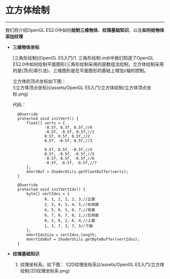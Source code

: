 # 立方体绘制

---

我们将介绍OpenGL ES2.0中如何**绘制三维物体**、**纹理基础知识**、以及**如何给物体添加纹理**

* **三维物体坐标**

  [三角形绘制](OpenGL ES入门/1. 三角形绘制.md)中我们知道了OpenGL ES2.0中如何绘制平面图形\(三角形绘制采用的是数组法绘制，立方体绘制采用的是\(顶点\)索引法\)，三维图形是在平面图形的基础上增加z轴的控制。

  立方体的顶点坐标如下图：  
    ![立方体顶点坐标](/assets/OpenGL ES入门/立方体绘制/立方体顶点坐标.png)

  代码：

  ```
    @Override
    protected void initVert() {
        float[] verts = {
                -0.5f, 0.5f, 0.5f,//0
                -0.5f, -0.5f, 0.5f,//1
                0.5f, 0.5f, 0.5f,//2
                0.5f, -0.5f, 0.5f,//3

                0.5f, 0.5f, -0.5f,//4
                0.5f, -0.5f, -0.5f,//5
                -0.5f, 0.5f, -0.5f,//6
                -0.5f, -0.5f, -0.5f,//7
        };
        mVertBuf = ShaderUtils.getFloatBuffer(verts);
    }
  ```

  ```
    @Override
    protected void initVertIdx() {
        byte[] vertIdxs = {
                0, 1, 2, 1, 2, 3,//正面
                2, 3, 4, 3, 4, 5,//右侧面
                4, 5, 6, 5, 6, 7,//背面
                6, 7, 0, 7, 0, 1,//左侧面
                0, 2, 6, 2, 6, 4,//上面
                1, 3, 7, 3, 7, 5//下面
        };
        mVertIdxSize = vertIdxs.length;
        mVertIdxBuf = ShaderUtils.getByteBuffer(vertIdxs);
    }
  ```

* **纹理基础知识**

  1. 纹理坐标系。如下图：
     ![2D纹理坐标系](/assets/OpenGL ES入门/立方体绘制/2D纹理坐标系.png)



